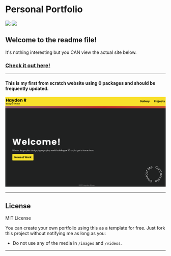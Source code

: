 # Personal Portfolio

![](https://img.shields.io/badge/Made%20with-HTML/CSS/JS-yellow.svg?style=flat-square) ![](https://img.shields.io/github/repo-size/ExternalHost0/Personal-Portfolio-v2?color=yellow&style=flat-square)


## Welcome to the readme file!

It's nothing interesting but you CAN view the actual site below. 


### [Check it out here!](https://hayden.tkldesign.com "Hayden's Portfolio")

---

#### This is my first from scratch website using 0 packages and should be frequently updated.

![Landing Page](./public/images/landing_page.png "Landing Page Image")

---

## License

 MIT License

 You can create your own portfolio using this as a template for free. Just fork this project without notifying me as long as you:


 * Do not use any of the media in `/images` and `/videos`.

 ---
